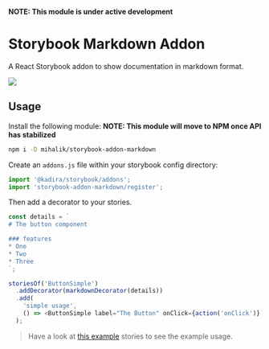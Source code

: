 **NOTE: This module is under active development**

# Storybook Markdown Addon

A React Storybook addon to show documentation in markdown format.

![](https://cldup.com/5TsRkHW2QE.png)

## Usage

Install the following module:
**NOTE: This module will move to NPM once API has stabilized**

```sh
npm i -D mihalik/storybook-addon-markdown
```

Create an `addons.js` file within your storybook config directory:

```js
import '@kadira/storybook/addons';
import 'storybook-addon-markdown/register';

```

Then add a decorator to your stories.

```js
const details = `
# The button component

### features
* One
* Two
* Three
`;

storiesOf('ButtonSimple')
  .addDecorator(markdownDecorator(details))
  .add(
    'simple usage',
    () => <ButtonSimple label="The Button" onClick={action('onClick')} />,
  );
```

> Have a look at [this example](example/story.js) stories to see the example usage.

